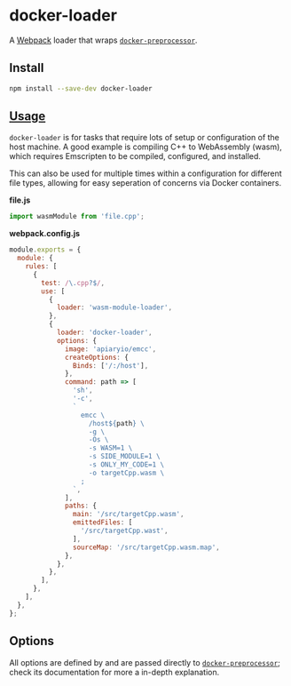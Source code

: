 # docker-loader

A [Webpack][webpack] loader that wraps
[`docker-preprocessor`][docker-preprocessor].

[webpack]: https://webpack.js.org/

## Install

```bash
npm install --save-dev docker-loader
```

## [Usage][webpack-loader-concepts]

[webpack-loader-concepts]: https://webpack.js.org/concepts/loaders/

`docker-loader` is for tasks that require lots of setup or configuration of the
host machine. A good example is compiling C++ to WebAssembly (wasm), which
requires Emscripten to be compiled, configured, and installed.

This can also be used for multiple times within a configuration for different
file types, allowing for easy seperation of concerns via Docker containers.

**file.js**

```js
import wasmModule from 'file.cpp';
```

**webpack.config.js**

```js
module.exports = {
  module: {
    rules: [
      {
        test: /\.cpp?$/,
        use: [
          {
            loader: 'wasm-module-loader',
          },
          {
            loader: 'docker-loader',
            options: {
              image: 'apiaryio/emcc',
              createOptions: {
                Binds: ['/:/host'],
              },
              command: path => [
                'sh',
                '-c',
                `
                  emcc \
                    /host${path} \
                    -g \
                    -Os \
                    -s WASM=1 \
                    -s SIDE_MODULE=1 \
                    -s ONLY_MY_CODE=1 \
                    -o targetCpp.wasm \
                  ;
                `,
              ],
              paths: {
                main: '/src/targetCpp.wasm',
                emittedFiles: [
                  '/src/targetCpp.wast',
                ],
                sourceMap: '/src/targetCpp.wasm.map',
              },
            },
          },
        ],
      },
    ],
  },
};
```

## Options

All options are defined by and are passed directly to
[`docker-preprocessor`][docker-preprocessor]; check its documentation for more a
in-depth explanation.

[docker-preprocessor]: https://github.com/dfrankland/docker-preprocessors/tree/master/packages/docker-preprocessor
